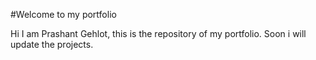 #Welcome to my portfolio

Hi I am Prashant Gehlot, this is the repository of my portfolio.
Soon i will update the projects.
